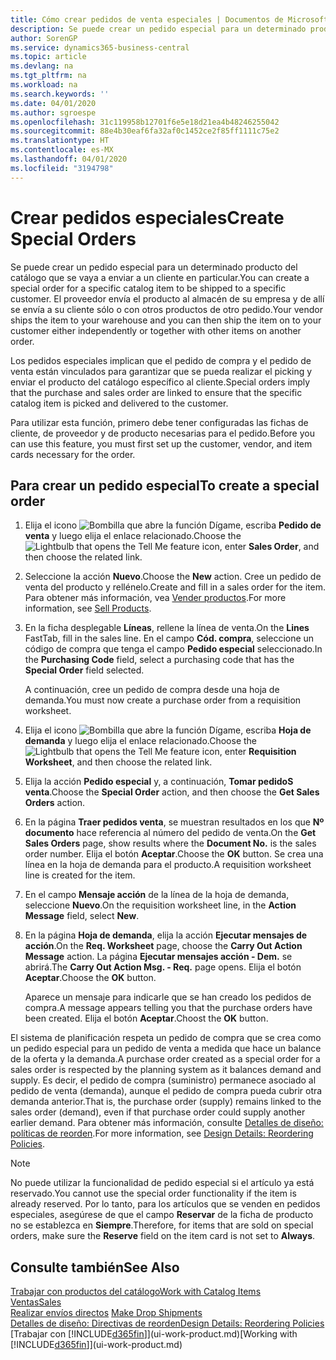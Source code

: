 ```yaml
---
title: Cómo crear pedidos de venta especiales | Documentos de Microsoft
description: Se puede crear un pedido especial para un determinado producto del catálogo que se vaya a enviar a un cliente en particular. El proveedor envía el producto al almacén de su empresa y de allí se envía a su cliente sólo o con otros productos de otro pedido.
author: SorenGP
ms.service: dynamics365-business-central
ms.topic: article
ms.devlang: na
ms.tgt_pltfrm: na
ms.workload: na
ms.search.keywords: ''
ms.date: 04/01/2020
ms.author: sgroespe
ms.openlocfilehash: 31c119958b12701f6e5e18d21ea4b48246255042
ms.sourcegitcommit: 88e4b30eaf6fa32af0c1452ce2f85ff1111c75e2
ms.translationtype: HT
ms.contentlocale: es-MX
ms.lasthandoff: 04/01/2020
ms.locfileid: "3194798"
---
```

# <a name="create-special-orders"></a><span data-ttu-id="70ded-104">Crear pedidos especiales</span><span class="sxs-lookup"><span data-stu-id="70ded-104">Create Special Orders</span></span>
<span data-ttu-id="70ded-105">Se puede crear un pedido especial para un determinado producto del catálogo que se vaya a enviar a un cliente en particular.</span><span class="sxs-lookup"><span data-stu-id="70ded-105">You can create a special order for a specific catalog item to be shipped to a specific customer.</span></span> <span data-ttu-id="70ded-106">El proveedor envía el producto al almacén de su empresa y de allí se envía a su cliente sólo o con otros productos de otro pedido.</span><span class="sxs-lookup"><span data-stu-id="70ded-106">Your vendor ships the item to your warehouse and you can then ship the item on to your customer either independently or together with other items on another order.</span></span>  

<span data-ttu-id="70ded-107">Los pedidos especiales implican que el pedido de compra y el pedido de venta están vinculados para garantizar que se pueda realizar el picking y enviar el producto del catálogo específico al cliente.</span><span class="sxs-lookup"><span data-stu-id="70ded-107">Special orders imply that the purchase and sales order are linked to ensure that the specific catalog item is picked and delivered to the customer.</span></span>  

<span data-ttu-id="70ded-108">Para utilizar esta función, primero debe tener configuradas las fichas de cliente, de proveedor y de producto necesarias para el pedido.</span><span class="sxs-lookup"><span data-stu-id="70ded-108">Before you can use this feature, you must first set up the customer, vendor, and item cards necessary for the order.</span></span>  

## <a name="to-create-a-special-order"></a><span data-ttu-id="70ded-109">Para crear un pedido especial</span><span class="sxs-lookup"><span data-stu-id="70ded-109">To create a special order</span></span>  
1.  <span data-ttu-id="70ded-110">Elija el icono ![Bombilla que abre la función Dígame](media/ui-search/search_small.png "Dígame qué desea hacer"), escriba **Pedido de venta** y luego elija el enlace relacionado.</span><span class="sxs-lookup"><span data-stu-id="70ded-110">Choose the ![Lightbulb that opens the Tell Me feature](media/ui-search/search_small.png "Tell me what you want to do") icon, enter **Sales Order**, and then choose the related link.</span></span>  
2. <span data-ttu-id="70ded-111">Seleccione la acción **Nuevo**.</span><span class="sxs-lookup"><span data-stu-id="70ded-111">Choose the **New** action.</span></span> <span data-ttu-id="70ded-112">Cree un  pedido de venta del producto y rellénelo.</span><span class="sxs-lookup"><span data-stu-id="70ded-112">Create and fill in a  sales order for the item.</span></span> <span data-ttu-id="70ded-113">Para obtener más información, vea [Vender productos](sales-how-sell-products.md).</span><span class="sxs-lookup"><span data-stu-id="70ded-113">For more information, see [Sell Products](sales-how-sell-products.md).</span></span>
3.  <span data-ttu-id="70ded-114">En la ficha desplegable **Líneas**, rellene la línea de venta.</span><span class="sxs-lookup"><span data-stu-id="70ded-114">On the **Lines** FastTab, fill in the sales line.</span></span> <span data-ttu-id="70ded-115">En el campo **Cód. compra**, seleccione un código de compra que tenga el campo **Pedido especial** seleccionado.</span><span class="sxs-lookup"><span data-stu-id="70ded-115">In the **Purchasing Code** field, select a purchasing code that has the **Special Order** field selected.</span></span>

    <span data-ttu-id="70ded-116">A continuación, cree un pedido de compra desde una hoja de demanda.</span><span class="sxs-lookup"><span data-stu-id="70ded-116">You must now create a purchase order from a requisition worksheet.</span></span>  
4. <span data-ttu-id="70ded-117">Elija el icono ![Bombilla que abre la función Dígame](media/ui-search/search_small.png "Dígame qué desea hacer"), escriba **Hoja de demanda** y luego elija el enlace relacionado.</span><span class="sxs-lookup"><span data-stu-id="70ded-117">Choose the ![Lightbulb that opens the Tell Me feature](media/ui-search/search_small.png "Tell me what you want to do") icon, enter **Requisition Worksheet**, and then choose the related link.</span></span>  
5. <span data-ttu-id="70ded-118">Elija la acción **Pedido especial** y, a continuación, **Tomar pedidoS venta**.</span><span class="sxs-lookup"><span data-stu-id="70ded-118">Choose the **Special Order** action, and then choose the **Get Sales Orders** action.</span></span>  
6.  <span data-ttu-id="70ded-119">En la página **Traer pedidos venta**, se muestran resultados en los que **Nº documento** hace referencia al número del pedido de venta.</span><span class="sxs-lookup"><span data-stu-id="70ded-119">On the **Get Sales Orders** page, show results where the **Document No.** is the sales order number.</span></span> <span data-ttu-id="70ded-120">Elija el botón **Aceptar**.</span><span class="sxs-lookup"><span data-stu-id="70ded-120">Choose the **OK** button.</span></span> <span data-ttu-id="70ded-121">Se crea una línea en la hoja de demanda para el producto.</span><span class="sxs-lookup"><span data-stu-id="70ded-121">A requisition worksheet line is created for the item.</span></span>  
7.  <span data-ttu-id="70ded-122">En el campo **Mensaje acción** de la línea de la hoja de demanda, seleccione **Nuevo**.</span><span class="sxs-lookup"><span data-stu-id="70ded-122">On the requisition worksheet line, in the **Action Message** field, select **New**.</span></span>  
8.  <span data-ttu-id="70ded-123">En la página **Hoja de demanda**, elija la acción **Ejecutar mensajes de acción**.</span><span class="sxs-lookup"><span data-stu-id="70ded-123">On the **Req. Worksheet** page, choose the **Carry Out Action Message** action.</span></span> <span data-ttu-id="70ded-124">La página **Ejecutar mensajes acción - Dem.** se abrirá.</span><span class="sxs-lookup"><span data-stu-id="70ded-124">The **Carry Out Action Msg. - Req.** page opens.</span></span> <span data-ttu-id="70ded-125">Elija el botón **Aceptar**.</span><span class="sxs-lookup"><span data-stu-id="70ded-125">Choose the **OK** button.</span></span>  

    <span data-ttu-id="70ded-126">Aparece un mensaje para indicarle que se han creado los pedidos de compra.</span><span class="sxs-lookup"><span data-stu-id="70ded-126">A message appears telling you that the purchase orders have been created.</span></span> <span data-ttu-id="70ded-127">Elija el botón **Aceptar**.</span><span class="sxs-lookup"><span data-stu-id="70ded-127">Choost the **OK** button.</span></span>  

<span data-ttu-id="70ded-128">El sistema de planificación respeta un pedido de compra que se crea como un pedido especial para un pedido de venta a medida que hace un balance de la oferta y la demanda.</span><span class="sxs-lookup"><span data-stu-id="70ded-128">A purchase order created as a special order for a sales order is respected by the planning system as it balances demand and supply.</span></span> <span data-ttu-id="70ded-129">Es decir, el pedido de compra (suministro) permanece asociado al pedido de venta (demanda), aunque el pedido de compra pueda cubrir otra demanda anterior.</span><span class="sxs-lookup"><span data-stu-id="70ded-129">That is, the purchase order (supply) remains linked to the sales order (demand), even if that purchase order could supply another earlier demand.</span></span> <span data-ttu-id="70ded-130">Para obtener más información, consulte [Detalles de diseño: políticas de reorden](design-details-reservation-order-tracking-and-action-messaging.md).</span><span class="sxs-lookup"><span data-stu-id="70ded-130">For more information, see [Design Details: Reordering Policies](design-details-reservation-order-tracking-and-action-messaging.md).</span></span>  

> [!NOTE]  
>  <span data-ttu-id="70ded-131">No puede utilizar la funcionalidad de pedido especial si el artículo ya está reservado.</span><span class="sxs-lookup"><span data-stu-id="70ded-131">You cannot use the special order functionality if the item is already reserved.</span></span> <span data-ttu-id="70ded-132">Por lo tanto, para los artículos que se venden en pedidos especiales, asegúrese de que el campo **Reservar** de la ficha de producto no se establezca en **Siempre**.</span><span class="sxs-lookup"><span data-stu-id="70ded-132">Therefore, for items that are sold on special orders, make sure the **Reserve** field on the item card is not set to **Always**.</span></span>  

## <a name="see-also"></a><span data-ttu-id="70ded-133">Consulte también</span><span class="sxs-lookup"><span data-stu-id="70ded-133">See Also</span></span>  
[<span data-ttu-id="70ded-134">Trabajar con productos del catálogo</span><span class="sxs-lookup"><span data-stu-id="70ded-134">Work with Catalog Items</span></span>](inventory-how-work-nonstock-items.md)  
[<span data-ttu-id="70ded-135">Ventas</span><span class="sxs-lookup"><span data-stu-id="70ded-135">Sales</span></span>](sales-manage-sales.md)  
<span data-ttu-id="70ded-136">[Realizar envíos directos](sales-how-drop-shipment.md) </span><span class="sxs-lookup"><span data-stu-id="70ded-136">[Make Drop Shipments](sales-how-drop-shipment.md) </span></span>  
[<span data-ttu-id="70ded-137">Detalles de diseño: Directivas de reorden</span><span class="sxs-lookup"><span data-stu-id="70ded-137">Design Details: Reordering Policies</span></span>](design-details-reservation-order-tracking-and-action-messaging.md)  
<span data-ttu-id="70ded-138">[Trabajar con [!INCLUDE[d365fin](includes/d365fin_md.md)]](ui-work-product.md)</span><span class="sxs-lookup"><span data-stu-id="70ded-138">[Working with [!INCLUDE[d365fin](includes/d365fin_md.md)]](ui-work-product.md)</span></span>
